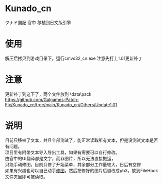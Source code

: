 # Kunado_cn
クナド国記 官中 移植到日文版引擎

# 使用
解压后拷贝到游戏目录下，运行cmvs32_cn.exe
注意先打上1.01更新补丁

# 注意
更新补丁到这下了，两个文件放到 \data\pack  
https://github.com/Galgames-Patch-Fix/Kunado_cn/tree/main/Kunado_cn/Others/Update1.01

# 说明
目前只移植了文本，并且全部测试了，能正常读取所有文本，但是没测试文本是否有问题。  
项目里有附带文本导入导出工具，如果有需要可以自行修改。  
由官中的UI翻译都是文字，而非图片，所以无法直接搬运，  
只能手动修图，目前只修了开始菜单，其余部分工作量较大，日后有空修  
如果有兴趣也可以自己动手[修图](https://github.com/Galgames-Patch-Fix/Kunado_cn/tree/main/Kunado_cn/Resources/Image)，然后把修好的图片后缀改成pb3，放到FileHook文件夹里即可被读取。  
